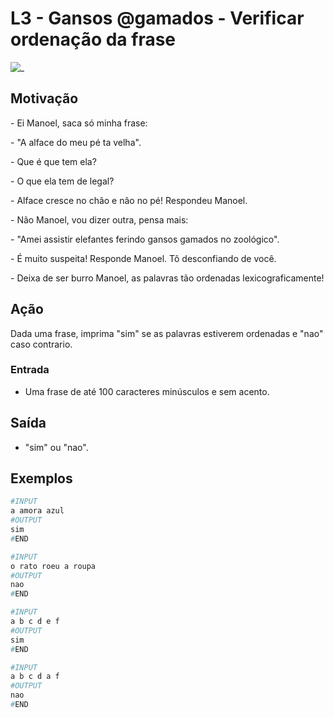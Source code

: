 # L3 - Gansos @gamados - Verificar ordenação da frase

![_](cover.jpg)

## Motivação

\- Ei Manoel, saca só minha frase:

\- "A alface do meu pé ta velha".

\- Que é que tem ela?

\- O que ela tem de legal?

\- Alface cresce no chão e não no pé! Respondeu Manoel.

\- Não Manoel, vou dizer outra, pensa mais:

\- "Amei assistir elefantes ferindo gansos gamados no zoológico".

\- É muito suspeita! Responde Manoel. Tô desconfiando de você.

\- Deixa de ser burro Manoel, as palavras tão ordenadas lexicograficamente!

## Ação

Dada uma frase, imprima "sim" se as palavras estiverem ordenadas e "nao" caso contrario.

### Entrada

- Uma frase de até 100 caracteres minúsculos e sem acento.

## Saída

- "sim" ou "nao".

## Exemplos

``` py
#INPUT
a amora azul
#OUTPUT
sim
#END
```

```py
#INPUT
o rato roeu a roupa
#OUTPUT
nao
#END
```

```py
#INPUT
a b c d e f
#OUTPUT
sim
#END
```

```py
#INPUT
a b c d a f
#OUTPUT
nao
#END
```

